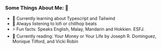 ### Some Things About Me: 👋

- 🌱 Currently learning about Typescript and Tailwind
- :musical_note: Always listening to lofi or chillhop beats
- :zap: Fun facts: Speaks English, Malay, Mandarin and Hokkien. ESFJ.
- :book: Currently reading: Your Money or Your Life by Joseph R. Dominguez, Monique Tilford, and Vicki Robin
